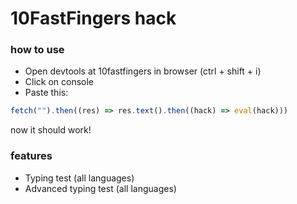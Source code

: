 <h1> 10FastFingers hack </h1>

### how to use
* Open devtools at 10fastfingers in browser (ctrl + shift + i)
* Click on console
* Paste this:
```js
fetch("").then((res) => res.text().then((hack) => eval(hack)))
```
now it should work!

### features
* Typing test (all languages)
* Advanced typing test (all languages)